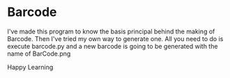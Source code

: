 # Barcode
I've made this program to know the basis principal behind the making of Barcode. Then I've tried my own way to generate one.
All you need to do is execute barcode.py and a new barcode is going to be generated with the name of BarCode.png

Happy Learning
